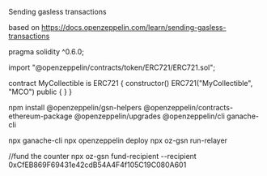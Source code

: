 Sending gasless transactions

based on https://docs.openzeppelin.com/learn/sending-gasless-transactions


pragma solidity ^0.6.0;

import "@openzeppelin/contracts/token/ERC721/ERC721.sol";

contract MyCollectible is ERC721 {
    constructor() ERC721("MyCollectible", "MCO") public {
    }
}

 npm install  @openzeppelin/gsn-helpers @openzeppelin/contracts-ethereum-package @openzeppelin/upgrades @openzeppelin/cli ganache-cli



npx ganache-cli
npx openzeppelin deploy
npx oz-gsn run-relayer

//fund the counter
npx oz-gsn fund-recipient --recipient 0xCfEB869F69431e42cdB54A4F4f105C19C080A601
